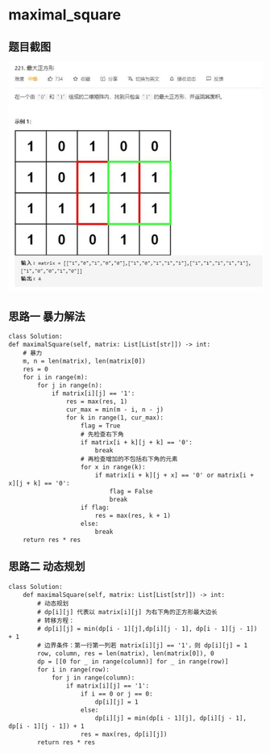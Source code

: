 # maximal_square

## 题目截图
 ![](maximal_square.jpg)

## 思路一 暴力解法


    class Solution:
    def maximalSquare(self, matrix: List[List[str]]) -> int:
        # 暴力
        m, n = len(matrix), len(matrix[0])
        res = 0
        for i in range(m):
            for j in range(n):
                if matrix[i][j] == '1':
                    res = max(res, 1)
                    cur_max = min(m - i, n - j)
                    for k in range(1, cur_max):
                        flag = True
                        # 先检查右下角
                        if matrix[i + k][j + k] == '0':
                            break
                        # 再检查增加的不包括右下角的元素
                        for x in range(k):
                            if matrix[i + k][j + x] == '0' or matrix[i + x][j + k] == '0':
                                flag = False
                                break
                        if flag:
                            res = max(res, k + 1)
                        else:
                            break
        return res * res



## 思路二 动态规划


    class Solution:
        def maximalSquare(self, matrix: List[List[str]]) -> int:
            # 动态规划
            # dp[i][j] 代表以 matrix[i][j] 为右下角的正方形最大边长
            # 转移方程：
            # dp[i][j] = min(dp[i - 1][j],dp[i][j - 1], dp[i - 1][j - 1]) + 1
            # 边界条件：第一行第一列若 matrix[i][j] == '1'，则 dp[i][j] = 1
            row, column, res = len(matrix), len(matrix[0]), 0
            dp = [[0 for _ in range(column)] for _ in range(row)]
            for i in range(row):
                for j in range(column):
                    if matrix[i][j] == '1':
                        if i == 0 or j == 0:
                            dp[i][j] = 1
                        else:
                            dp[i][j] = min(dp[i - 1][j], dp[i][j - 1], dp[i - 1][j - 1]) + 1
                        res = max(res, dp[i][j])
            return res * res
